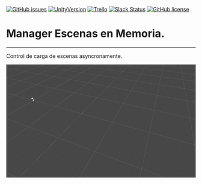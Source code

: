 [![GitHub issues](https://img.shields.io/github/issues/MoonAntonio/scne-memory.svg)](https://github.com/MoonAntonio/scne-memory/issues)
[![UnityVersion](https://img.shields.io/badge/Unity-5.6.1p4-red.svg)](https://unity3d.com/es)
[![Trello](https://img.shields.io/badge/Trello-OFF-red.svg)](https://github.com/MoonAntonio/scne-memory)
[![Slack Status](https://moonantonio.herokuapp.com/badge.svg)](https://moonantonio.herokuapp.com/)
[![GitHub license](https://img.shields.io/badge/license-MIT-blue.svg)](https://raw.githubusercontent.com/MoonAntonio/scne-memory/master/LICENSE)

# Manager Escenas en Memoria.
---
Control de carga de escenas asyncronamente.

<p align="center"><img src="https://github.com/MoonAntonio/scne-memory/blob/master/res/preview.gif?raw=true"></p>
